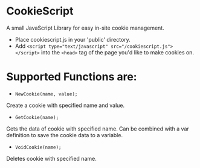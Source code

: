 # CookieScript
A small JavaScript Library for easy in-site cookie management.
- Place cookiescript.js in your 'public' directory.
- Add `<script type="text/javascript" src="/cookiescript.js"></script>` into the `<head>` tag of the page you'd like to make cookies on.

# Supported Functions are:

- `NewCookie(name, value);`

Create a cookie with specified name and value.

- `GetCookie(name);`

Gets the data of cookie with specified name. Can be combined with a var definition to save the cookie data to a variable.

- `VoidCookie(name);`
 
Deletes cookie with specified name.

